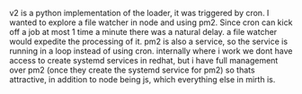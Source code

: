 v2 is a python implementation of the loader, it was triggered by cron.
I wanted to explore a file watcher in node and using pm2.
Since cron can kick off a job at most 1 time a minute there was a natural delay.
a file watcher would expedite the processing of it.
pm2 is also a service, so the service is running in a loop instead of using cron.
internally where i work we dont have access to create systemd services in redhat, 
but i have full management over pm2 (once they create the systemd service for pm2)
so thats attractive, in addition to node being js, which everything else in mirth is.